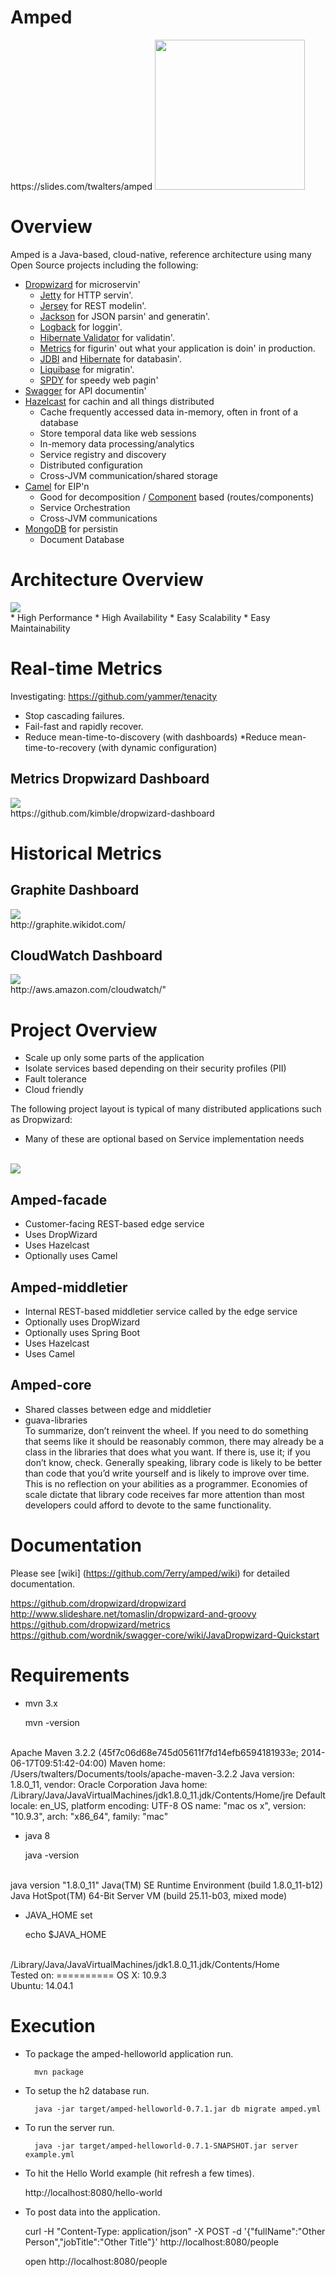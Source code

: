 <h1>Amped</h1>
https://slides.com/twalters/amped

<img src="https://raw.githubusercontent.com/7erry/amped/master/master/docs/images/amped-logo.jpg" height="240" width="240"/>

 
Overview
========
Amped is a Java-based, cloud-native, reference architecture using many Open Source projects including the following:

* [Dropwizard](http://dropwizard.readthedocs.org/en/latest/getting-started.html) for microservin'
  * [Jetty](http://www.eclipse.org/jetty/) for HTTP servin'.
  * [Jersey](http://jersey.java.net/) for REST modelin'.
  * [Jackson](http://jackson.codehaus.org) for JSON parsin' and generatin'.
  * [Logback](http://logback.qos.ch/) for loggin'.
  * [Hibernate Validator](http://www.hibernate.org/subprojects/validator.html) for validatin'.
  * [Metrics](http://metrics.codahale.com) for figurin' out what your application is doin' in production.
  * [JDBI](http://www.jdbi.org) and [Hibernate](http://www.hibernate.org/) for databasin'.
  * [Liquibase](http://www.liquibase.org/) for migratin'.
  * [SPDY](http://www.chromium.org/spdy) for speedy web pagin'
* [Swagger](https://github.com/wordnik/swagger-core/wiki/JavaDropwizard-Quickstart) for API documentin'
* [Hazelcast](http://www.hazelcast.com) for cachin and all things distributed
  * Cache frequently accessed data in-memory, often in front of a database
  * Store temporal data like web sessions
  * In-memory data processing/analytics
  * Service registry and discovery
  * Distributed configuration
  * Cross-JVM communication/shared storage
* [Camel](http://camel.apache.org) for EIP'n
  * Good for decomposition / [Component](http://camel.apache.org/components.html) based (routes/components)
  * Service Orchestration
  * Cross-JVM communications
* [MongoDB](http://www.mongodb.org/) for persistin
  * Document Database

Architecture Overview
=====================
<img src="https://raw.githubusercontent.com/7erry/amped/master/master/docs/images/architecture.png"/>
<br/>
  * High Performance
  * High Availability
  * Easy Scalability
  * Easy Maintainability 

Real-time Metrics
=================================

Investigating: https://github.com/yammer/tenacity
  * Stop cascading failures.
  * Fail-fast and rapidly recover.
  * Reduce mean-time-to-discovery (with dashboards)
  *Reduce mean-time-to-recovery (with dynamic configuration)

Metrics Dropwizard Dashboard
-----------------
<img src="https://raw.github.com/7erry/amped/master/docs/images/amped-hystrix-dashboard.jpg"/>
<br/>
https://github.com/kimble/dropwizard-dashboard

Historical Metrics
=================================
Graphite Dashboard
------------------
<img src="https://raw.github.com/7erry/amped/master/docs/images/amped-graphite-dashboard.jpg"/>
<br/>
http://graphite.wikidot.com/

CloudWatch Dashboard
--------------------
<img src="https://raw.github.com/7erry/amped/master/docs/images/amped-cloudwatch-dashboard.jpg"/>
<br/>
http://aws.amazon.com/cloudwatch/"

Project Overview
================
* Scale up only some parts of the application
* Isolate services based depending on their security profiles (PII)
* Fault tolerance
* Cloud friendly

The following project layout is typical of many distributed applications such as Dropwizard: 
  * Many of these are optional based on Service implementation needs

<br/>
<img src="https://raw.githubusercontent.com/7erry/amped/master/master/docs/images/tree.png">

Amped-facade
---------
* Customer-facing REST-based edge service
* Uses DropWizard
* Uses Hazelcast
* Optionally uses Camel 

Amped-middletier
---------------
* Internal REST-based middletier service called by the edge service  
* Optionally uses DropWizard
* Optionally uses Spring Boot
* Uses Hazelcast
* Uses Camel 

Amped-core
---------
* Shared classes between edge and middletier
* guava-libraries
<br/>To summarize, don’t reinvent the wheel. If you need to do something that seems like it should be reasonably common, there may already be a class in the libraries that does what you want. If there is, use it; if you don’t know, check. Generally speaking, library code is likely to be better than code that you’d write yourself and is likely to improve over time. This is no reflection on your abilities as a programmer. Economies of scale dictate that library code receives far more attention than most developers could afford to devote to the same functionality.

Documentation
==============
Please see [wiki] (https://github.com/7erry/amped/wiki) for detailed documentation.

https://github.com/dropwizard/dropwizard
<br/>
http://www.slideshare.net/tomaslin/dropwizard-and-groovy
<br/>
https://github.com/dropwizard/metrics
<br/>
https://github.com/wordnik/swagger-core/wiki/JavaDropwizard-Quickstart

Requirements
============
* mvn 3.x

	mvn -version
<br/>
	Apache Maven 3.2.2 (45f7c06d68e745d05611f7fd14efb6594181933e; 2014-06-17T09:51:42-04:00)
	Maven home: /Users/twalters/Documents/tools/apache-maven-3.2.2
	Java version: 1.8.0_11, vendor: Oracle Corporation
	Java home: /Library/Java/JavaVirtualMachines/jdk1.8.0_11.jdk/Contents/Home/jre
	Default locale: en_US, platform encoding: UTF-8
	OS name: "mac os x", version: "10.9.3", arch: "x86_64", family: "mac"

* java 8

	java -version
<br/>
	java version "1.8.0_11"
	Java(TM) SE Runtime Environment (build 1.8.0_11-b12)
	Java HotSpot(TM) 64-Bit Server VM (build 25.11-b03, mixed mode)

* JAVA_HOME set

	echo $JAVA_HOME
<br/>
	/Library/Java/JavaVirtualMachines/jdk1.8.0_11.jdk/Contents/Home

<br/>
Tested on:
==========
OS X: 	10.9.3
<br/>
Ubuntu:	14.04.1 
<br/>

Execution
=========
* To package the amped-helloworld application run.

        mvn package

* To setup the h2 database run.

        java -jar target/amped-helloworld-0.7.1.jar db migrate amped.yml  

* To run the server run.

        java -jar target/amped-helloworld-0.7.1-SNAPSHOT.jar server example.yml

* To hit the Hello World example (hit refresh a few times).

	http://localhost:8080/hello-world

* To post data into the application.

	curl -H "Content-Type: application/json" -X POST -d '{"fullName":"Other Person","jobTitle":"Other Title"}' http://localhost:8080/people
	
	open http://localhost:8080/people


